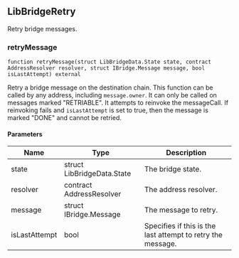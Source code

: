 ## LibBridgeRetry

Retry bridge messages.

### retryMessage

```solidity
function retryMessage(struct LibBridgeData.State state, contract AddressResolver resolver, struct IBridge.Message message, bool isLastAttempt) external
```

Retry a bridge message on the destination chain. This function can be
called by any address, including `message.owner`. It can only be called
on messages marked "RETRIABLE". It attempts to reinvoke the messageCall.
If reinvoking fails and `isLastAttempt` is set to true, then the message
is marked "DONE" and cannot be retried.

#### Parameters

| Name          | Type                       | Description                                                 |
| ------------- | -------------------------- | ----------------------------------------------------------- |
| state         | struct LibBridgeData.State | The bridge state.                                           |
| resolver      | contract AddressResolver   | The address resolver.                                       |
| message       | struct IBridge.Message     | The message to retry.                                       |
| isLastAttempt | bool                       | Specifies if this is the last attempt to retry the message. |
